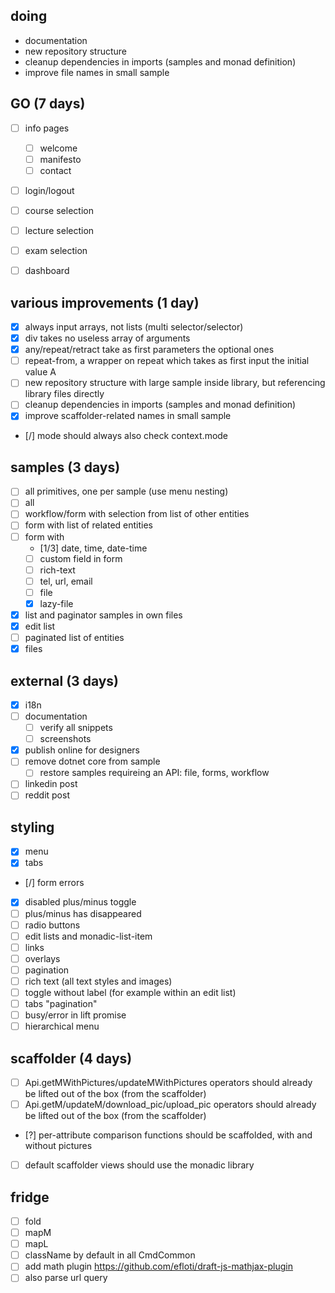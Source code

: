 ## doing
- documentation
- new repository structure
- cleanup dependencies in imports (samples and monad definition)
- improve file names in small sample

## GO (7 days)
- [ ] info pages
  - [ ] welcome
  - [ ] manifesto
  - [ ] contact
- [ ] login/logout
- [ ] course selection
- [ ] lecture selection
- [ ] exam selection
- [ ] dashboard


## various improvements (1 day)
- [x] always input arrays, not lists (multi selector/selector)
- [x] div takes no useless array of arguments
- [x] any/repeat/retract take as first parameters the optional ones
- [ ] repeat-from, a wrapper on repeat which takes as first input the initial value A
- [ ] new repository structure with large sample inside library, but referencing library files directly
- [ ] cleanup dependencies in imports (samples and monad definition)
- [x] improve scaffolder-related names in small sample
- [/] mode should always also check context.mode

## samples (3 days)
- [ ] all primitives, one per sample (use menu nesting)
- [ ] all
- [ ] workflow/form with selection from list of other entities
- [ ] form with list of related entities
- [ ] form with
  - [1/3] date, time, date-time
  - [ ] custom field in form
  - [ ] rich-text
  - [ ] tel, url, email
  - [ ] file
  - [x] lazy-file
- [x] list and paginator samples in own files
- [x] edit list
- [ ] paginated list of entities
- [x] files

## external (3 days)
- [x] i18n
- [ ] documentation
  - [ ] verify all snippets
  - [ ] screenshots
- [x] publish online for designers
- [ ] remove dotnet core from sample
  - [ ] restore samples requireing an API: file, forms, workflow
- [ ] linkedin post
- [ ] reddit post

## styling
- [x] menu
- [x] tabs
- [/] form errors
- [x] disabled plus/minus toggle
- [ ] plus/minus has disappeared
- [ ] radio buttons
- [ ] edit lists and monadic-list-item
- [ ] links
- [ ] overlays
- [ ] pagination
- [ ] rich text (all text styles and images)
- [ ] toggle without label (for example within an edit list)
- [ ] tabs "pagination"
- [ ] busy/error in lift promise
- [ ] hierarchical menu

##  scaffolder (4 days)
- [ ] Api.getMWithPictures/updateMWithPictures operators should already be lifted out of the box (from the scaffolder)
- [ ] Api.getM/updateM/download_pic/upload_pic operators should already be lifted out of the box (from the scaffolder)
- [?] per-attribute comparison functions should be scaffolded, with and without pictures
- [ ] default scaffolder views should use the monadic library

## fridge
- [ ] fold
- [ ] mapM
- [ ] mapL
- [ ] className by default in all CmdCommon
- [ ] add math plugin https://github.com/efloti/draft-js-mathjax-plugin
- [ ] also parse url query
